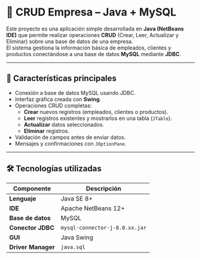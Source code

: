 # 🏢 CRUD Empresa – Java + MySQL

Este proyecto es una aplicación simple desarrollada en **Java (NetBeans IDE)** que permite realizar operaciones **CRUD** (Crear, Leer, Actualizar y Eliminar) sobre una base de datos de una empresa.  
El sistema gestiona la información básica de empleados, clientes y productos conectándose a una base de datos **MySQL** mediante **JDBC**.

---

## 🚀 Características principales

- Conexión a base de datos MySQL usando JDBC.  
- Interfaz gráfica creada con **Swing**.  
- Operaciones CRUD completas:
  - **Crear** nuevos registros (empleados, clientes o productos).  
  - **Leer** registros existentes y mostrarlos en una tabla (`JTable`).  
  - **Actualizar** datos seleccionados.  
  - **Eliminar** registros.  
- Validación de campos antes de enviar datos.  
- Mensajes y confirmaciones con `JOptionPane`.  

---

## 🛠️ Tecnologías utilizadas

| Componente | Descripción |
|-------------|-------------|
| **Lenguaje** | Java SE 8+ |
| **IDE** | Apache NetBeans 12+ |
| **Base de datos** | MySQL |
| **Conector JDBC** | `mysql-connector-j-8.0.xx.jar` |
| **GUI** | Java Swing |
| **Driver Manager** | `java.sql` |
